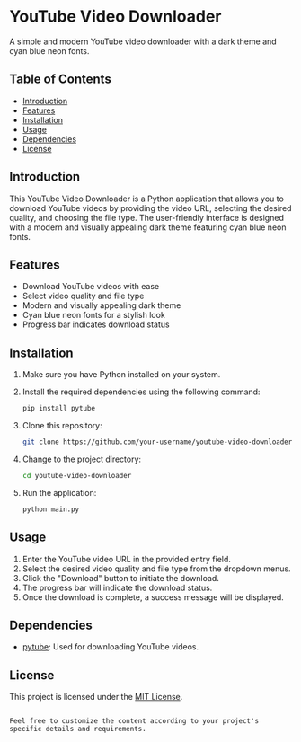 # YouTube Video Downloader

A simple and modern YouTube video downloader with a dark theme and cyan blue neon fonts.

## Table of Contents
- [Introduction](#introduction)
- [Features](#features)
- [Installation](#installation)
- [Usage](#usage)
- [Dependencies](#dependencies)
- [License](#license)

## Introduction

This YouTube Video Downloader is a Python application that allows you to download YouTube videos by providing the video URL, selecting the desired quality, and choosing the file type. The user-friendly interface is designed with a modern and visually appealing dark theme featuring cyan blue neon fonts.

## Features

- Download YouTube videos with ease
- Select video quality and file type
- Modern and visually appealing dark theme
- Cyan blue neon fonts for a stylish look
- Progress bar indicates download status

## Installation

1. Make sure you have Python installed on your system.
2. Install the required dependencies using the following command:

   ```bash
   pip install pytube

3. Clone this repository:

   ```bash
   git clone https://github.com/your-username/youtube-video-downloader.git
   ```

4. Change to the project directory:

   ```bash
   cd youtube-video-downloader
   ```

5. Run the application:

   ```bash
   python main.py
   ```

## Usage

1. Enter the YouTube video URL in the provided entry field.
2. Select the desired video quality and file type from the dropdown menus.
3. Click the "Download" button to initiate the download.
4. The progress bar will indicate the download status.
5. Once the download is complete, a success message will be displayed.

## Dependencies

- [pytube](https://github.com/pytube/pytube): Used for downloading YouTube videos.

## License

This project is licensed under the [MIT License](LICENSE).
```

Feel free to customize the content according to your project's specific details and requirements.
